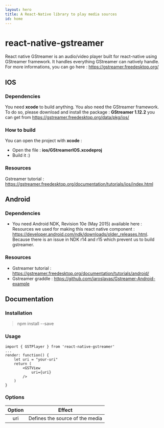 ```yaml
---
layout: hero
title: A React-Native library to play media sources
id: home
---
```


# react-native-gstreamer

React native GStreamer is an audio/video player built for react-native using GStreamer framework.
It handles everything GStreamer can natively handle. For more informations, you can go here : https://gstreamer.freedesktop.org/

## IOS

### Dependencies

You need <b>xcode</b> to build anything.
You also need the GStreamer framework. To do so, please download and install the package : <b>GStreamer 1.12.2</b> you can get from https://gstreamer.freedesktop.org/data/pkg/ios/

### How to build

You can open the project with <b>xcode</b> :
 - Open the file : <b>ios/GStreamerIOS.xcodeproj</b>
 - Build it :)

### Resources

Gstreamer tutorial : https://gstreamer.freedesktop.org/documentation/tutorials/ios/index.html

## Android

### Dependencies

 - You need Android NDK, Revision 10e (May 2015) available here : Resources we used for making this react native component : https://developer.android.com/ndk/downloads/older_releases.html. Because there is an issue in NDK r14 and r15 which prevent us to build gstreamer.

### Resources

 - Gstreamer tutorial : https://gstreamer.freedesktop.org/documentation/tutorials/android/
 - Gstreamer graddle : https://github.com/jaroslavas/Gstreamer-Android-example

## Documentation

###  Installation

 > npm install --save

###  Usage

```
import { GSTPlayer } from 'react-native-gstreamer'
...
render: function() {
    let uri = "your-uri"
    return (
        <GSTView
            uri={uri}
        />
    )
}
```

###  Options

| Option | Effect                          |
|:------:|---------------------------------|
|   uri  | Defines the source of the media |